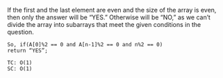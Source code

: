 If the first and the last element are even and the size of the array is even, then only the answer will be “YES.”
Otherwise will be “NO,” as we can’t divide the array into subarrays that meet the given conditions in the question.

    So, if(A[0]%2 == 0 and A[n-1]%2 == 0 and n%2 == 0)
    return “YES”;

    TC: O(1)
    SC: O(1)